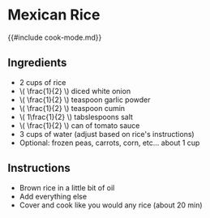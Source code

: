 # Mexican Rice

{{#include cook-mode.md}}

## Ingredients
* 2 cups of rice
* \\( \frac{1}{2} \\) diced white onion
* \\( \frac{1}{2} \\) teaspoon garlic powder
* \\( \frac{1}{2} \\) teaspoon cumin
* \\( 1\frac{1}{2} \\) tabslespoons salt
* \\( \frac{1}{2} \\) can of tomato sauce
* 3 cups of water (adjust based on rice's instructions)
* Optional: frozen peas, carrots, corn, etc... about 1 cup

## Instructions
* Brown rice in a little bit of oil
* Add everything else
* Cover and cook like you would any rice (about 20 min)